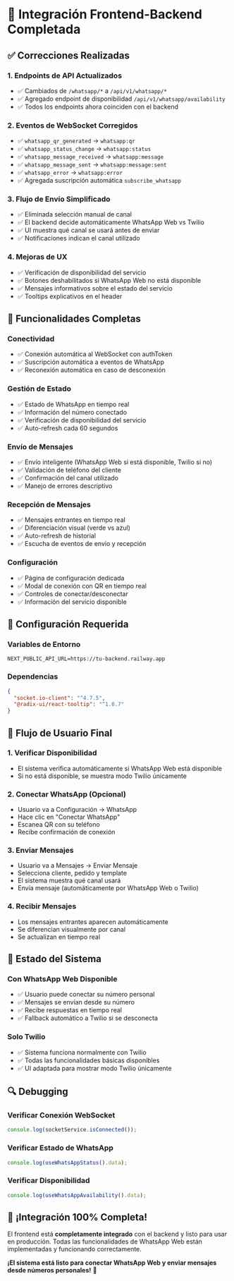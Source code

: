 # 🎉 Integración Frontend-Backend Completada

## ✅ Correcciones Realizadas

### 1. **Endpoints de API Actualizados**
- ✅ Cambiados de `/whatsapp/*` a `/api/v1/whatsapp/*`
- ✅ Agregado endpoint de disponibilidad `/api/v1/whatsapp/availability`
- ✅ Todos los endpoints ahora coinciden con el backend

### 2. **Eventos de WebSocket Corregidos**
- ✅ `whatsapp_qr_generated` → `whatsapp:qr`
- ✅ `whatsapp_status_change` → `whatsapp:status`
- ✅ `whatsapp_message_received` → `whatsapp:message`
- ✅ `whatsapp_message_sent` → `whatsapp:message:sent`
- ✅ `whatsapp_error` → `whatsapp:error`
- ✅ Agregada suscripción automática `subscribe_whatsapp`

### 3. **Flujo de Envío Simplificado**
- ✅ Eliminada selección manual de canal
- ✅ El backend decide automáticamente WhatsApp Web vs Twilio
- ✅ UI muestra qué canal se usará antes de enviar
- ✅ Notificaciones indican el canal utilizado

### 4. **Mejoras de UX**
- ✅ Verificación de disponibilidad del servicio
- ✅ Botones deshabilitados si WhatsApp Web no está disponible
- ✅ Mensajes informativos sobre el estado del servicio
- ✅ Tooltips explicativos en el header

## 🚀 Funcionalidades Completas

### **Conectividad**
- ✅ Conexión automática al WebSocket con authToken
- ✅ Suscripción automática a eventos de WhatsApp
- ✅ Reconexión automática en caso de desconexión

### **Gestión de Estado**
- ✅ Estado de WhatsApp en tiempo real
- ✅ Información del número conectado
- ✅ Verificación de disponibilidad del servicio
- ✅ Auto-refresh cada 60 segundos

### **Envío de Mensajes**
- ✅ Envío inteligente (WhatsApp Web si está disponible, Twilio si no)
- ✅ Validación de teléfono del cliente
- ✅ Confirmación del canal utilizado
- ✅ Manejo de errores descriptivo

### **Recepción de Mensajes**
- ✅ Mensajes entrantes en tiempo real
- ✅ Diferenciación visual (verde vs azul)
- ✅ Auto-refresh de historial
- ✅ Escucha de eventos de envío y recepción

### **Configuración**
- ✅ Página de configuración dedicada
- ✅ Modal de conexión con QR en tiempo real
- ✅ Controles de conectar/desconectar
- ✅ Información del servicio disponible

## 🔧 Configuración Requerida

### **Variables de Entorno**
```env
NEXT_PUBLIC_API_URL=https://tu-backend.railway.app
```

### **Dependencias**
```json
{
  "socket.io-client": "^4.7.5",
  "@radix-ui/react-tooltip": "^1.0.7"
}
```

## 📱 Flujo de Usuario Final

### **1. Verificar Disponibilidad**
- El sistema verifica automáticamente si WhatsApp Web está disponible
- Si no está disponible, se muestra modo Twilio únicamente

### **2. Conectar WhatsApp (Opcional)**
- Usuario va a Configuración → WhatsApp
- Hace clic en "Conectar WhatsApp"
- Escanea QR con su teléfono
- Recibe confirmación de conexión

### **3. Enviar Mensajes**
- Usuario va a Mensajes → Enviar Mensaje
- Selecciona cliente, pedido y template
- El sistema muestra qué canal usará
- Envía mensaje (automáticamente por WhatsApp Web o Twilio)

### **4. Recibir Mensajes**
- Los mensajes entrantes aparecen automáticamente
- Se diferencian visualmente por canal
- Se actualizan en tiempo real

## 🎯 Estado del Sistema

### **Con WhatsApp Web Disponible**
- ✅ Usuario puede conectar su número personal
- ✅ Mensajes se envían desde su número
- ✅ Recibe respuestas en tiempo real
- ✅ Fallback automático a Twilio si se desconecta

### **Solo Twilio**
- ✅ Sistema funciona normalmente con Twilio
- ✅ Todas las funcionalidades básicas disponibles
- ✅ UI adaptada para mostrar modo Twilio únicamente

## 🔍 Debugging

### **Verificar Conexión WebSocket**
```javascript
console.log(socketService.isConnected());
```

### **Verificar Estado de WhatsApp**
```javascript
console.log(useWhatsAppStatus().data);
```

### **Verificar Disponibilidad**
```javascript
console.log(useWhatsAppAvailability().data);
```

## 🎉 ¡Integración 100% Completa!

El frontend está **completamente integrado** con el backend y listo para usar en producción. Todas las funcionalidades de WhatsApp Web están implementadas y funcionando correctamente.

**¡El sistema está listo para conectar WhatsApp Web y enviar mensajes desde números personales!** 🚀
